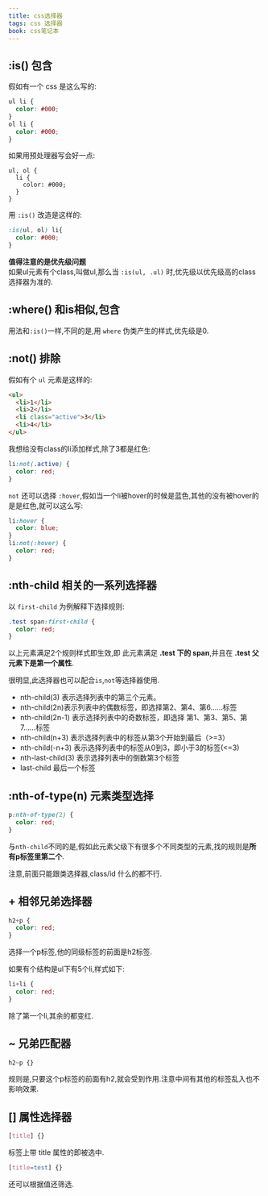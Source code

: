 ```yaml
---
title: css选择器
tags: css 选择器
book: css笔记本
---
```


## :is() 包含

假如有一个 css 是这么写的:

```css
ul li {
  color: #000;
}
ol li {
  color: #000;
}
```
如果用预处理器写会好一点:

```less
ul, ol {
  li {
    color: #000;
  }
}
```
用 `:is()` 改造是这样的:

```css
:is(ul, ol) li{
  color: #000;
}
```
**值得注意的是优先级问题**  
如果ul元素有个class,叫做ul,那么当 `:is(ul, .ul)` 时,优先级以优先级高的class选择器为准的.

## :where() 和is相似,包含

用法和`:is()`一样,不同的是,用 `where` 伪类产生的样式,优先级是0.

## :not() 排除

假如有个 `ul` 元素是这样的:

```html
<ul>
  <li>1</li>
  <li>2</li>
  <li class="active">3</li>
  <li>4</li>
</ul>
```
我想给没有class的li添加样式,除了3都是红色:

```css
li:not(.active) {
  color: red;
}
```
`not` 还可以选择 `:hover`,假如当一个li被hover的时候是蓝色,其他的没有被hover的是是红色,就可以这么写:

```css
li:hover {
  color: blue;
}
li:not(:hover) {
  color: red;
}
```

## :nth-child 相关的一系列选择器

以 `first-child` 为例解释下选择规则:

```css
.test span:first-child {
  color: red;
}
```
以上元素满足2个规则样式即生效,即 此元素满足 **.test 下的 span**,并且在 **.test 父元素下是第一个属性**.

很明显,此选择器也可以配合`is`,`not`等选择器使用.

* nth-child(3) 表示选择列表中的第三个元素。
* nth-child(2n)表示列表中的偶数标签，即选择第2、第4、第6……标签
* nth-child(2n-1) 表示选择列表中的奇数标签，即选择 第1、第3、第5、第7……标签
* nth-child(n+3) 表示选择列表中的标签从第3个开始到最后（>=3）
* nth-child(-n+3) 表示选择列表中的标签从0到3，即小于3的标签(<=3)
* nth-last-child(3) 表示选择列表中的倒数第3个标签
* last-child 最后一个标签

## :nth-of-type(n) 元素类型选择

```css
p:nth-of-type(2) {
  color: red;
}
```
与`nth-child`不同的是,假如此元素父级下有很多个不同类型的元素,找的规则是**所有p标签里第二个**.

注意,前面只能跟类选择器,class/id 什么的都不行.

## + 相邻兄弟选择器

```css
h2+p {
  color: red;
}
```
选择一个p标签,他的同级标签的前面是h2标签.

如果有个结构是ul下有5个li,样式如下:

```css
li+li {
  color: red;
}
```
除了第一个li,其余的都变红.

## ~ 兄弟匹配器

```css
h2~p {}
```
规则是,只要这个p标签的前面有h2,就会受到作用.注意中间有其他的标签乱入也不影响效果.

## [] 属性选择器

```css
[title] {}
```
标签上带 title 属性的即被选中.
```css
[title=test] {}
```
还可以根据值还筛选.